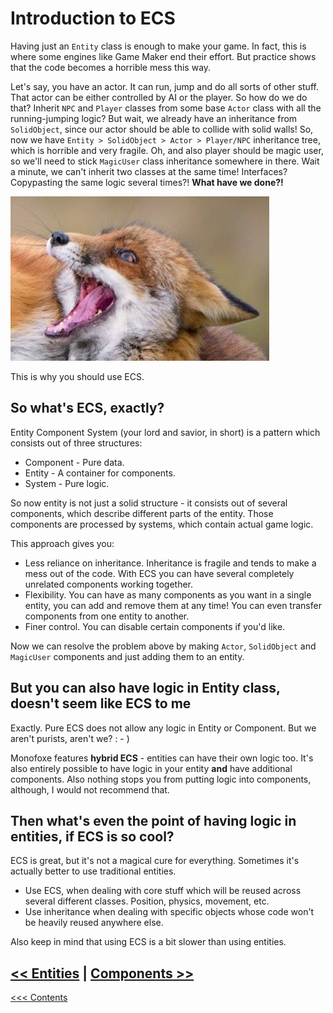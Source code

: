 # Introduction to ECS

Having just an `Entity` class is enough to make your game. In fact, this is where some engines like Game Maker end their effort. But practice shows that the code becomes a horrible mess this way. 

Let's say, you have an actor. It can run, jump and do all sorts of other stuff. That actor can be either controlled by AI or the player. So how do we do that? Inherit `NPC` and `Player` classes from some base `Actor` class with all the running-jumping logic? But wait, we already have an inheritance from `SolidObject`, since our actor should be able to collide with solid walls! So, now we have `Entity > SolidObject > Actor > Player/NPC` inheritance tree, which is horrible and very fragile. Oh, and also player should be magic user, so we'll need to stick `MagicUser` class inheritance somewhere in there. Wait a minute, we can't inherit two classes at the same time! Interfaces? Copypasting the same logic several times?! **What have we done?!**

![oh no](FoxeScared.png)



This is why you should use ECS.



## So what's ECS, exactly?

Entity Component System (your lord and savior, in short) is a pattern which consists out of three structures:

- Component - Pure data. 
- Entity - A container for components.
- System - Pure logic.

So now entity is not just a solid structure - it consists out of several components, which describe different parts of the entity. Those components are processed by systems, which contain actual game logic.

This approach gives you:

- Less reliance on inheritance. Inheritance is fragile and tends to make a mess out of the code. With ECS you can have several completely unrelated components working together.
- Flexibility. You can have as many components as you want in a single entity, you can add and remove them at any time! You can even transfer components from one entity to another.
- Finer control. You can disable certain components if you'd like.

Now we can resolve the problem above by making `Actor`, `SolidObject` and `MagicUser` components and just adding them to an entity.



## But you can also have logic in Entity class, doesn't seem like ECS to me   

Exactly. Pure ECS does not allow any logic in Entity or Component. But we aren't purists, aren't we? : - )

Monofoxe features **hybrid ECS** - entities can have their own logic too. It's also entirely possible to have logic in your entity **and** have additional components. Also nothing stops you from putting logic into components, although, I would not recommend that. 



## Then what's even the point of having logic in entities, if ECS is so cool?

ECS is great, but it's not a magical cure for everything. Sometimes it's actually better to use traditional entities.

- Use ECS, when dealing with core stuff which will be reused across several different classes. Position, physics, movement, etc.
- Use inheritance when dealing with specific objects whose code won't be heavily reused anywhere else.

Also keep in mind that using ECS is a bit slower than using entities.



## [<< Entities](Entity.md)	|	[Components >>](Components.md)

[<<< Contents](../Contents.md)

